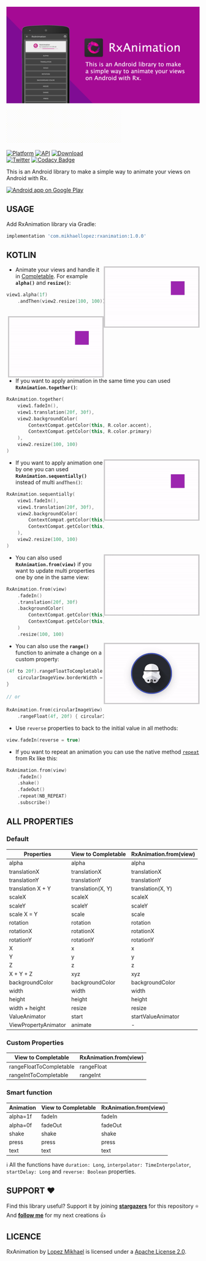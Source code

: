 <p align="center"><img src="/preview/header.png"></p>

<img src="/preview/title.gif" alt="title" title="title" width="300" height="87.8" />

[![Platform](https://img.shields.io/badge/platform-android-green.svg)](http://developer.android.com/index.html)
[![API](https://img.shields.io/badge/API-16%2B-brightgreen.svg?style=flat)](https://android-arsenal.com/api?level=16)
[![Download](https://api.bintray.com/packages/lopspower/maven/com.mikhaellopez:rxanimation/images/download.svg?version=1.0.0)](https://bintray.com/lopspower/maven/com.mikhaellopez:rxanimation/1.0.0/link)
<br>
[![Twitter](https://img.shields.io/badge/Twitter-@LopezMikhael-blue.svg?style=flat)](http://twitter.com/lopezmikhael)
[![Codacy Badge](https://api.codacy.com/project/badge/Grade/c793e3842c79477399967e2443c76990)](https://app.codacy.com/app/lopspower/RxAnimation?utm_source=github.com&utm_medium=referral&utm_content=lopspower/CircleView&utm_campaign=Badge_Grade_Dashboard)

This is an Android library to make a simple way to animate your views on Android with Rx.

<a href="https://play.google.com/store/apps/details?id=com.mikhaellopez.lopspower">
  <img alt="Android app on Google Play" src="https://developer.android.com/images/brand/en_app_rgb_wo_45.png" />
</a>

USAGE
-----

Add RxAnimation library via Gradle:

```groovy
implementation 'com.mikhaellopez:rxanimation:1.0.0'
```

KOTLIN
-----

<img src="/preview/0.gif" alt="sample" title="sample" width="250" height="160" align="right" />

-   Animate your views and handle it in [Completable](http://reactivex.io/RxJava/2.x/javadoc/io/reactivex/Completable.html). For example **`alpha()`** and **`resize()`**:

```kotlin
view1.alpha(1f)
    .andThen(view2.resize(100, 100))
```

<br/>

<img src="/preview/1.gif" alt="sample" title="sample" width="250" height="160" align="right" />

-   If you want to apply animation in the same time you can used **`RxAnimation.together()`**:

```kotlin
RxAnimation.together(
    view1.fadeIn(),
    view1.translation(20f, 30f),
    view2.backgroundColor(
        ContextCompat.getColor(this, R.color.accent),
        ContextCompat.getColor(this, R.color.primary)
    ),
    view2.resize(100, 100)
)
```

<img src="/preview/2.gif" alt="sample" title="sample" width="250" height="160" align="right" />

-   If you want to apply animation one by one you can used **`RxAnimation.sequentially()`** instead of multi `andThen()`:

```kotlin
RxAnimation.sequentially(
    view1.fadeIn(),
    view1.translation(20f, 30f),
    view2.backgroundColor(
        ContextCompat.getColor(this, R.color.accent),
        ContextCompat.getColor(this, R.color.primary)
    ),
    view2.resize(100, 100)
)
```

<img src="/preview/3.gif" alt="sample" title="sample" width="250" height="160" align="right" />

-   You can also used **`RxAnimation.from(view)`** if you want to update multi properties one by one in the same view:

```kotlin
RxAnimation.from(view)
    .fadeIn()
    .translation(20f, 30f)
    .backgroundColor(
        ContextCompat.getColor(this, R.color.accent),
        ContextCompat.getColor(this, R.color.primary)
    )
    .resize(100, 100)
```

<img src="/preview/4.gif" alt="sample" title="sample" width="250" height="160" align="right" />

-   You can also use the **`range()`** function to animate a change on a custom property:

```kotlin
(4f to 20f).rangeFloatToCompletable { 
    circularImageView.borderWidth = it 
}

// or

RxAnimation.from(circularImageView)
    .rangeFloat(4f, 20f) { circularImageView?.borderWidth = it }
```

-   Use `reverse` properties to back to the initial value in all methods:

```kotlin
view.fadeIn(reverse = true)
```

-   If you want to repeat an animation you can use the native method [`repeat`](http://reactivex.io/documentation/operators/repeat.html) from Rx like this:

```kotlin
RxAnimation.from(view)
    .fadeIn()
    .shake()
    .fadeOut()
    .repeat(NB_REPEAT)
    .subscribe()
```

ALL PROPERTIES
-----

### Default

| Properties           | View to Completable | RxAnimation.from(view) |
| -------------------- | ------------------- | ---------------------- |
| alpha                | alpha               | alpha                  |
| translationX         | translationX        | translationX           |
| translationY         | translationY        | translationY           |
| translation X + Y    | translation(X, Y)   | translation(X, Y)      |
| scaleX               | scaleX              | scaleX                 |
| scaleY               | scaleY              | scaleY                 |
| scale X = Y          | scale               | scale                  |
| rotation             | rotation            | rotation               |
| rotationX            | rotationX           | rotationX              |
| rotationY            | rotationY           | rotationY              |
| X                    | x                   | x                      |
| Y                    | y                   | y                      |
| Z                    | z                   | z                      |
| X + Y + Z            | xyz                 | xyz                    |
| backgroundColor      | backgroundColor     | backgroundColor        |
| width                | width               | width                  |
| height               | height              | height                 |
| width + height       | resize              | resize                 |
| ValueAnimator        | start               | startValueAnimator     |
| ViewPropertyAnimator | animate             | -                      |

### Custom Properties

| View to Completable     | RxAnimation.from(view) |
| ----------------------- | ---------------------- |
| rangeFloatToCompletable | rangeFloat             |
| rangeIntToCompletable   | rangeInt               |

### Smart function

| Animation | View to Completable | RxAnimation.from(view) |
| --------- | ------------------- | ---------------------- |
| alpha=1f  | fadeIn              | fadeIn                 |
| alpha=0f  | fadeOut             | fadeOut                |
| shake     | shake               | shake                  |
| press     | press               | press                  |
| text      | text                | text                   |

:information_source: All the functions have `duration: Long`, `interpolator: TimeInterpolator`, `startDelay: Long` and `reverse: Boolean` properties.

SUPPORT ❤️
-----

Find this library useful? Support it by joining [**stargazers**](https://github.com/lopspower/RxAnimation/stargazers) for this repository ⭐️
<br/>
And [**follow me**](https://github.com/lopspower?tab=followers) for my next creations 👍

LICENCE
-----

RxAnimation by [Lopez Mikhael](http://mikhaellopez.com/) is licensed under a [Apache License 2.0](http://www.apache.org/licenses/LICENSE-2.0).
